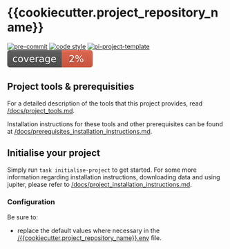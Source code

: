 

# {{cookiecutter.project_repository_name}}

[![pre-commit](https://img.shields.io/badge/pre--commit-enabled-brightgreen?logo=pre-commit&logoColor=white)](https://github.com/pre-commit/pre-commit)
[![code style](https://img.shields.io/badge/code%20style-black-000000.svg)](https://github.com/psf/black)
[![pi-project-template](https://img.shields.io/badge/π__project__template-1.0.1-green)](https://github.com/Rjdrenth/pi-project-template)
![coverage report](assets/images/coverage.svg)

## Project tools & prerequisities

For a detailed description of the tools that this project provides, read [/docs/project_tools.md](/docs/project_tools.md).

Installation instructions for these tools and other prerequisites can be found at [/docs/prerequisites_installation_instructions.md](/docs/prerequisites_installation_instructions.md).

## Initialise your project

Simply run `task initialise-project` to get started. For some more information regarding installation instructions, downloading data and using jupiter, please refer to [/docs/project_installation_instructions.md](/docs/project_installation_instructions.md).

<!---
It is advised to not adjust the text above, in order to make it easier to update this file when the project is updated according to the latest version of the project template.

Write your project-specific readme information below this comment. After updating, the previous text will be gone.
However, simply discard the Hunk deleting your text and it will be back.
-->

### Configuration

Be sure to:

- replace the default values where necessary in the [/{{cookiecutter.project_repository_name}}.env]({{cookiecutter.project_repository_name}}.env) file.

